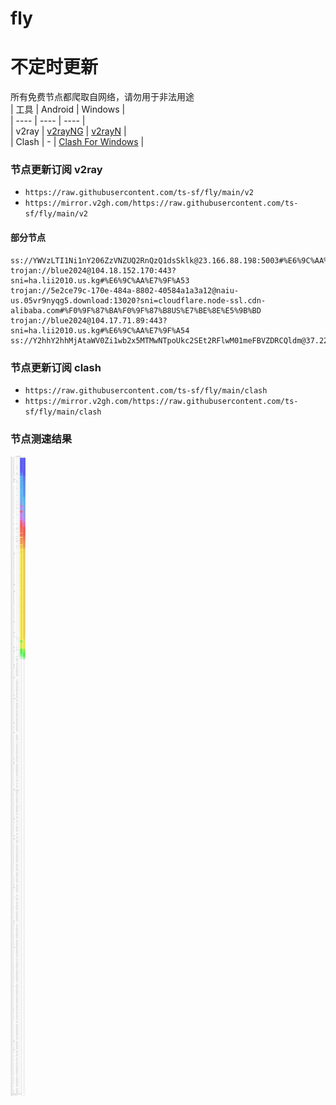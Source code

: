 # fly
# 不定时更新
所有免费节点都爬取自网络，请勿用于非法用途  
|  工具  | Android  | Windows  |  
|  ----  | ----   | ----  |  
| v2ray  | [v2rayNG](https://github.com/2dust/v2rayNG/releases) | [v2rayN](https://github.com/2dust/v2rayN/releases) |  
| Clash  | - | [Clash For Windows](https://github.com/2dust/clashN/releases) | 
  
### 节点更新订阅  v2ray
- `https://raw.githubusercontent.com/ts-sf/fly/main/v2`  
- `https://mirror.v2gh.com/https://raw.githubusercontent.com/ts-sf/fly/main/v2`  

#### 部分节点  
``` 
ss://YWVzLTI1Ni1nY206ZzVNZUQ2RnQzQ1dsSklk@23.166.88.198:5003#%E6%9C%AA%E7%9F%A52%201.2MB%2Fs
trojan://blue2024@104.18.152.170:443?sni=ha.lii2010.us.kg#%E6%9C%AA%E7%9F%A53
trojan://5e2ce79c-170e-484a-8802-40584a1a3a12@naiu-us.05vr9nyqg5.download:13020?sni=cloudflare.node-ssl.cdn-alibaba.com#%F0%9F%87%BA%F0%9F%87%B8US%E7%BE%8E%E5%9B%BD
trojan://blue2024@104.17.71.89:443?sni=ha.lii2010.us.kg#%E6%9C%AA%E7%9F%A54
ss://Y2hhY2hhMjAtaWV0Zi1wb2x5MTMwNTpoUkc2SEt2RFlwM01meFBVZDRCQldm@37.221.126.186:54335#%E6%9C%AA%E7%9F%A55
```
### 节点更新订阅  clash
- `https://raw.githubusercontent.com/ts-sf/fly/main/clash`  
- `https://mirror.v2gh.com/https://raw.githubusercontent.com/ts-sf/fly/main/clash`  

### 节点测速结果
![image](traffic.png)
